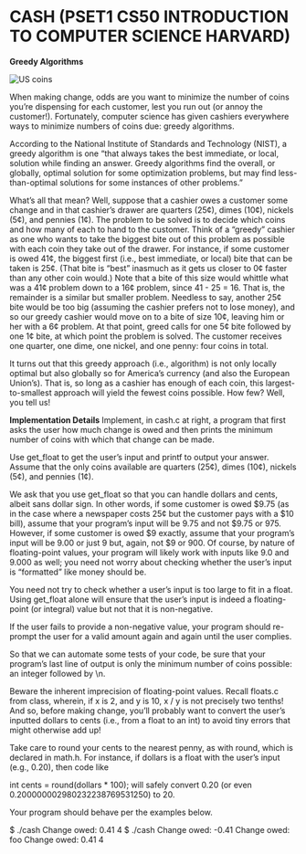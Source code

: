 # CASH (PSET1 CS50 INTRODUCTION TO COMPUTER SCIENCE HARVARD)

<strong>Greedy Algorithms</strong>

![US coins](https://lab.cs50.io/_site/3239b6b61ad1beb860bccf965c6c49f2e6984b79/cash/coins.jpg)

When making change, odds are you want to minimize the number of coins you’re dispensing for each customer, lest you run out
(or annoy the customer!). Fortunately, computer science has given cashiers everywhere ways to minimize numbers of coins due: 
greedy algorithms.

According to the National Institute of Standards and Technology (NIST), a greedy algorithm is one “that always takes the best immediate,
or local, solution while finding an answer. Greedy algorithms find the overall, or globally, optimal solution for some optimization 
problems, but may find less-than-optimal solutions for some instances of other problems.”

What’s all that mean? Well, suppose that a cashier owes a customer some change and in that cashier’s drawer are quarters (25¢), dimes 
(10¢), nickels (5¢), and pennies (1¢). The problem to be solved is to decide which coins and how many of each to hand to the customer. 
Think of a “greedy” cashier as one who wants to take the biggest bite out of this problem as possible with each coin they take out of the 
drawer. For instance, if some customer is owed 41¢, the biggest first (i.e., best immediate, or local) bite that can be taken is 25¢. 
(That bite is “best” inasmuch as it gets us closer to 0¢ faster than any other coin would.) Note that a bite of this size would whittle
what was a 41¢ problem down to a 16¢ problem, since 41 - 25 = 16. That is, the remainder is a similar but smaller problem. Needless to 
say, another 25¢ bite would be too big (assuming the cashier prefers not to lose money), and so our greedy cashier would move on to a bite
of size 10¢, leaving him or her with a 6¢ problem. At that point, greed calls for one 5¢ bite followed by one 1¢ bite, at which point the
problem is solved. The customer receives one quarter, one dime, one nickel, and one penny: four coins in total.

It turns out that this greedy approach (i.e., algorithm) is not only locally optimal but also globally so for America’s currency (and also 
the European Union’s). That is, so long as a cashier has enough of each coin, this largest-to-smallest approach will yield the fewest 
coins possible. How few? Well, you tell us!

<strong>Implementation Details</strong>
Implement, in cash.c at right, a program that first asks the user how much change is owed and then prints the minimum number of coins 
with which that change can be made.

Use get_float to get the user’s input and printf to output your answer. Assume that the only coins available are quarters (25¢), dimes
(10¢), nickels (5¢), and pennies (1¢).

We ask that you use get_float so that you can handle dollars and cents, albeit sans dollar sign. In other words, if some customer is 
owed $9.75 (as in the case where a newspaper costs 25¢ but the customer pays with a $10 bill), assume that your program’s input will be
9.75 and not $9.75 or 975. However, if some customer is owed $9 exactly, assume that your program’s input will be 9.00 or just 9 but,
again, not $9 or 900. Of course, by nature of floating-point values, your program will likely work with inputs like 9.0 and 9.000 as 
well; you need not worry about checking whether the user’s input is “formatted” like money should be.

You need not try to check whether a user’s input is too large to fit in a float. Using get_float alone will ensure that the user’s input 
is indeed a floating-point (or integral) value but not that it is non-negative.

If the user fails to provide a non-negative value, your program should re-prompt the user for a valid amount again and again until the 
user complies.

So that we can automate some tests of your code, be sure that your program’s last line of output is only the minimum number of coins 
possible: an integer followed by \n.

Beware the inherent imprecision of floating-point values. Recall floats.c from class, wherein, if x is 2, and y is 10, x / y is not 
precisely two tenths! And so, before making change, you’ll probably want to convert the user’s inputted dollars to cents (i.e., from a 
float to an int) to avoid tiny errors that might otherwise add up!

Take care to round your cents to the nearest penny, as with round, which is declared in math.h. For instance, if dollars is a float with
the user’s input (e.g., 0.20), then code like

int cents = round(dollars * 100);
will safely convert 0.20 (or even 0.200000002980232238769531250) to 20.

Your program should behave per the examples below.

$ ./cash
Change owed: 0.41
4
$ ./cash
Change owed: -0.41
Change owed: foo
Change owed: 0.41
4
